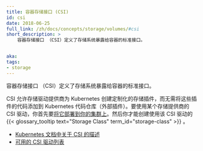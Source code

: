 ```yaml
---
title: 容器存储接口 (CSI)
id: csi
date: 2018-06-25
full_link: /zh/docs/concepts/storage/volumes/#csi
short_description: >
    容器存储接口 （CSI）定义了存储系统暴露给容器的标准接口。


aka: 
tags:
- storage 
---
```


<!--
---
title: Container Storage Interface (CSI)
id: csi
date: 2018-06-25
full_link: /zh/docs/concepts/storage/volumes/#csi
short_description: >
    The Container Storage Interface (CSI) defines a standard interface to expose storage systems to containers.


aka: 
tags:
- storage 
---
-->
<!--
 The Container Storage Interface (CSI) defines a standard interface to expose storage systems to containers.
-->

 容器存储接口 （CSI）定义了存储系统暴露给容器的标准接口。

<!--more--> 

<!--
CSI allows vendors to create custom storage plugins for Kubernetes without adding them to the Kubernetes repository (out-of-tree plugins). To use a CSI driver from a storage provider, you must first [deploy it to your cluster](https://kubernetes-csi.github.io/docs/deploying.html). You will then be able to create a {{< glossary_tooltip text="Storage Class" term_id="storage-class" >}} that uses that CSI driver.

* [CSI in the Kubernetes documentation](/docs/concepts/storage/volumes/#csi)
* [List of available CSI drivers](https://kubernetes-csi.github.io/docs/Drivers.html)
-->

CSI 允许存储驱动提供商为 Kubernetes 创建定制化的存储插件，而无需将这些插件的代码添加到 Kubernetes 代码仓库（外部插件）。要使用某个存储提供商的 CSI 驱动，你首先要[将它部署到你的集群上](https://kubernetes-csi.github.io/docs/deploying.html)。然后你才能创建使用该 CSI 驱动的 {{< glossary_tooltip text="Storage Class" term_id="storage-class" >}} 。

* [Kubernetes 文档中关于 CSI 的描述](/docs/concepts/storage/volumes/#csi)
* [可用的 CSI 驱动列表](https://kubernetes-csi.github.io/docs/drivers.html)
